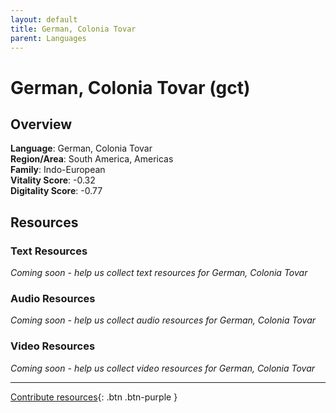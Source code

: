 ```yaml
---
layout: default
title: German, Colonia Tovar
parent: Languages
---
```


# German, Colonia Tovar (gct)

## Overview

**Language**: German, Colonia Tovar  
**Region/Area**: South America, Americas  
**Family**: Indo-European  
**Vitality Score**: -0.32  
**Digitality Score**: -0.77  

## Resources

### Text Resources
*Coming soon - help us collect text resources for German, Colonia Tovar*

### Audio Resources
*Coming soon - help us collect audio resources for German, Colonia Tovar*

### Video Resources
*Coming soon - help us collect video resources for German, Colonia Tovar*

---

[Contribute resources](https://fairtrain.github.io/){: .btn .btn-purple }
